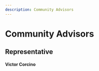 ```yaml
---
description: Community Advisors
---
```


# Community Advisors

## Representative

#### Victor Corcino


